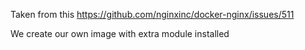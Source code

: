 Taken from this https://github.com/nginxinc/docker-nginx/issues/511

We create our own image with extra module installed
